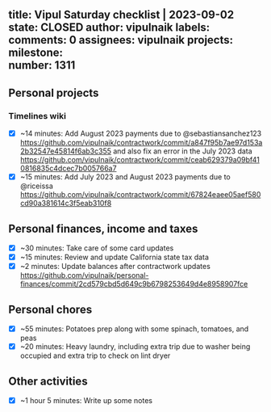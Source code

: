 title:	Vipul Saturday checklist | 2023-09-02
state:	CLOSED
author:	vipulnaik
labels:	
comments:	0
assignees:	vipulnaik
projects:	
milestone:	
number:	1311
--
## Personal projects

### Timelines wiki

- [x] ~14 minutes: Add August 2023 payments due to @sebastiansanchez123 https://github.com/vipulnaik/contractwork/commit/a847f95b7ae97d153a2b32547e45814f6ab3c355 and also fix an error in the July 2023 data https://github.com/vipulnaik/contractwork/commit/ceab629379a09bf410816835c4dcec7b005766a7
- [x] ~15 minutes: Add July 2023 and August 2023 payments due to @riceissa https://github.com/vipulnaik/contractwork/commit/67824eaee05aef580cd90a381614c3f5eab310f8 

## Personal finances, income and taxes

- [x] ~30 minutes: Take care of some card updates
- [x] ~15 minutes: Review and update California state tax data
- [x] ~2 minutes: Update balances after contractwork updates https://github.com/vipulnaik/personal-finances/commit/2cd579cbd5d649c9b6798253649d4e8958907fce 

## Personal chores

- [x] ~55 minutes: Potatoes prep along with some spinach, tomatoes, and peas
- [x] ~20 minutes: Heavy laundry, including extra trip due to washer being occupied and extra trip to check on lint dryer 

## Other activities

- [x] ~1 hour 5 minutes: Write up some notes
